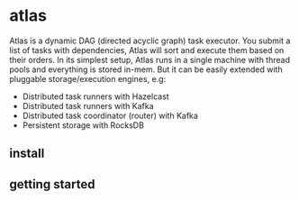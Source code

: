 # atlas

Atlas is a dynamic DAG (directed acyclic graph) task executor. You submit a list of tasks with dependencies, Atlas will sort and execute them based on their orders. In its simplest setup, Atlas runs in a single machine with thread pools and everything is stored in-mem. But it can be easily extended with pluggable storage/execution engines, e.g:

- Distributed task runners with Hazelcast
- Distributed task runners with Kafka
- Distributed task coordinator (router) with Kafka
- Persistent storage with RocksDB

## install

## getting started
